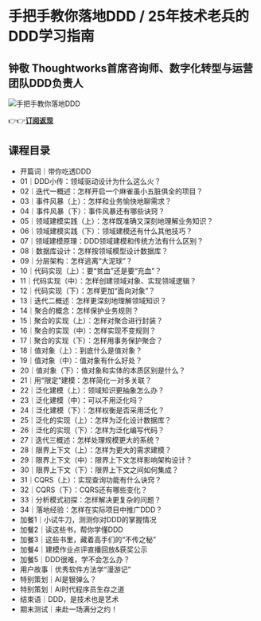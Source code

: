 手把手教你落地DDD / 25年技术老兵的DDD学习指南
============================

钟敬 **Thoughtworks首席咨询师、数字化转型与运营团队DDD负责人**
-----------------------------------------

![手把手教你落地DDD](https://www.geekgay.com/storage/geek/geek_1baccca335f27c98d4d865ab480cd231.jpg)  
  
👉👉[**订阅返现**](https://time.geekbang.org/column/intro/100311801?code=euLyMjOrkirplFBVyYG7EN8ItKNkMKpUHIkrj7VvJfw%3D "手把手教你落地DDD")  
  
课程目录
----

  
  
- 开篇词｜带你吃透DDD
- 01｜DDD小传：领域驱动设计为什么这么火？
- 02｜迭代一概述：怎样开启一个麻雀虽小五脏俱全的项目？
- 03｜事件风暴（上）：怎样和业务愉快地聊需求？
- 04｜事件风暴（下）：事件风暴还有哪些诀窍？
- 05｜领域建模实践（上）：怎样既准确又深刻地理解业务知识？
- 06｜领域建模实践（下）：领域建模还有什么其他技巧？
- 07｜领域建模原理：DDD领域建模和传统方法有什么区别？
- 08｜数据库设计：怎样按领域模型设计数据库？
- 09｜分层架构：怎样逃离“大泥球”？
- 10｜代码实现（上）：要“贫血”还是要“充血”？
- 11｜代码实现（中）：怎样创建领域对象、实现领域逻辑？
- 12｜代码实现（下）：怎样更加“面向对象”？
- 13｜迭代二概述：怎样更深刻地理解领域知识？
- 14｜聚合的概念：怎样保护业务规则？
- 15｜聚合的实现（上）：怎样对聚合进行封装？
- 16｜聚合的实现（中）：怎样实现不变规则？
- 17｜聚合的实现（下）：怎样用事务保护聚合？
- 18｜值对象（上）：到底什么是值对象？
- 19｜值对象（中）：值对象有什么好处？
- 20｜值对象（下）：值对象和实体的本质区别是什么？
- 21｜用“限定”建模：怎样简化一对多关联？
- 22｜泛化建模（上）：领域知识更抽象怎么办？
- 23｜泛化建模（中）：可以不用泛化吗？
- 24｜泛化建模（下）：怎样权衡是否采用泛化？
- 25｜泛化的实现（上）：怎样为泛化设计数据库？
- 26｜泛化的实现（下）：怎样为泛化编写代码？
- 27｜迭代三概述：怎样处理规模更大的系统？
- 28｜限界上下文（上）：怎样为更大的需求建模？
- 29｜限界上下文（中）：限界上下文怎样影响架构设计？
- 30｜限界上下文（下）：限界上下文之间如何集成？
- 31｜CQRS（上）：实现查询功能有什么诀窍？
- 32｜CQRS（下）：CQRS还有哪些变化？
- 33｜分析模式初探：怎样解决更复杂的问题？
- 34｜落地经验：怎样在实际项目中推广DDD？
- 加餐1｜小试牛刀，测测你对DDD的掌握情况
- 加餐2｜读这些书，帮你学懂DDD
- 加餐3｜这些书里，藏着高手们的“不传之秘”
- 加餐4｜建模作业点评直播回放&amp;获奖公示
- 加餐5｜DDD很难，学不会怎么办？
- 用户故事｜优秀软件方法学“漫游记”
- 特别策划｜AI是银弹么？
- 特别策划｜AI时代程序员生存之道
- 结束语｜DDD，是技术也是艺术
- 期末测试｜来赴一场满分之约！